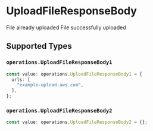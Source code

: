 # UploadFileResponseBody

File already uploaded
File successfully uploaded


## Supported Types

### `operations.UploadFileResponseBody1`

```typescript
const value: operations.UploadFileResponseBody1 = {
  urls: [
    "example-upload.aws.com",
  ],
};
```

### `operations.UploadFileResponseBody2`

```typescript
const value: operations.UploadFileResponseBody2 = {};
```

